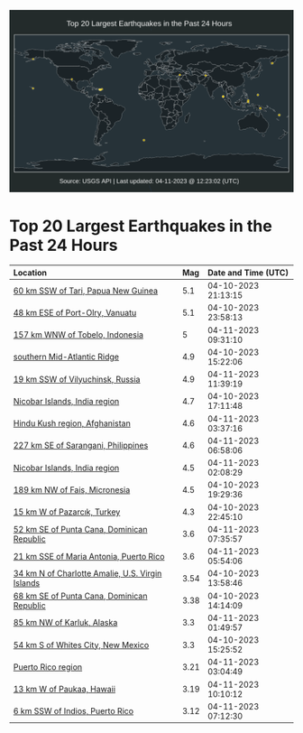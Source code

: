 ![Map](./map.png)

# Top 20 Largest Earthquakes in the Past 24 Hours

| Location | Mag | Date and Time (UTC) |
|:---|:---|:---|
| [60 km SSW of Tari, Papua New Guinea](https://earthquake.usgs.gov/earthquakes/eventpage/us6000k3cj) | 5.1 | 04-10-2023 21:13:15 |
| [48 km ESE of Port-Olry, Vanuatu](https://earthquake.usgs.gov/earthquakes/eventpage/us6000k3ds) | 5.1 | 04-10-2023 23:58:13 |
| [157 km WNW of Tobelo, Indonesia](https://earthquake.usgs.gov/earthquakes/eventpage/us6000k3gk) | 5 | 04-11-2023 09:31:10 |
| [southern Mid-Atlantic Ridge](https://earthquake.usgs.gov/earthquakes/eventpage/us6000k3ar) | 4.9 | 04-10-2023 15:22:06 |
| [19 km SSW of Vilyuchinsk, Russia](https://earthquake.usgs.gov/earthquakes/eventpage/us6000k3h7) | 4.9 | 04-11-2023 11:39:19 |
| [Nicobar Islands, India region](https://earthquake.usgs.gov/earthquakes/eventpage/us6000k3b7) | 4.7 | 04-10-2023 17:11:48 |
| [Hindu Kush region, Afghanistan](https://earthquake.usgs.gov/earthquakes/eventpage/us6000k3ez) | 4.6 | 04-11-2023 03:37:16 |
| [227 km SE of Sarangani, Philippines](https://earthquake.usgs.gov/earthquakes/eventpage/us6000k3fr) | 4.6 | 04-11-2023 06:58:06 |
| [Nicobar Islands, India region](https://earthquake.usgs.gov/earthquakes/eventpage/us6000k3eg) | 4.5 | 04-11-2023 02:08:29 |
| [189 km NW of Fais, Micronesia](https://earthquake.usgs.gov/earthquakes/eventpage/us6000k3bw) | 4.5 | 04-10-2023 19:29:36 |
| [15 km W of Pazarcık, Turkey](https://earthquake.usgs.gov/earthquakes/eventpage/us6000k3dd) | 4.3 | 04-10-2023 22:45:10 |
| [52 km SE of Punta Cana, Dominican Republic](https://earthquake.usgs.gov/earthquakes/eventpage/pr2023101001) | 3.6 | 04-11-2023 07:35:57 |
| [21 km SSE of Maria Antonia, Puerto Rico](https://earthquake.usgs.gov/earthquakes/eventpage/us6000k3fe) | 3.6 | 04-11-2023 05:54:06 |
| [34 km N of Charlotte Amalie, U.S. Virgin Islands](https://earthquake.usgs.gov/earthquakes/eventpage/pr2023100001) | 3.54 | 04-10-2023 13:58:46 |
| [68 km SE of Punta Cana, Dominican Republic](https://earthquake.usgs.gov/earthquakes/eventpage/pr71403718) | 3.38 | 04-10-2023 14:14:09 |
| [85 km NW of Karluk, Alaska](https://earthquake.usgs.gov/earthquakes/eventpage/ak0234n26404) | 3.3 | 04-11-2023 01:49:57 |
| [54 km S of Whites City, New Mexico](https://earthquake.usgs.gov/earthquakes/eventpage/tx2023habk) | 3.3 | 04-10-2023 15:25:52 |
| [Puerto Rico region](https://earthquake.usgs.gov/earthquakes/eventpage/pr71403908) | 3.21 | 04-11-2023 03:04:49 |
| [13 km W of Paukaa, Hawaii](https://earthquake.usgs.gov/earthquakes/eventpage/hv73361257) | 3.19 | 04-11-2023 10:10:12 |
| [6 km SSW of Indios, Puerto Rico](https://earthquake.usgs.gov/earthquakes/eventpage/pr71404028) | 3.12 | 04-11-2023 07:12:30 |
